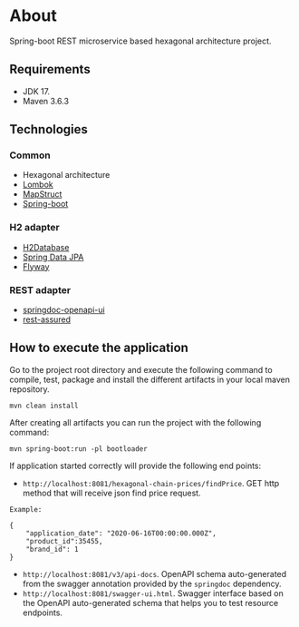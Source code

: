 # About

Spring-boot REST microservice based hexagonal architecture project.

## Requirements

- JDK 17.
- Maven 3.6.3

## Technologies

### Common

- Hexagonal architecture
- [Lombok](https://projectlombok.org/)
- [MapStruct](https://mapstruct.org/) 
- [Spring-boot](https://quarkus.io/)

### H2 adapter

- [H2Database](https://www.h2database.com/html/main.html) 
- [Spring Data JPA](https://spring.io/projects/spring-data-jpa)
- [Flyway](https://flywaydb.org/)

### REST adapter

- [springdoc-openapi-ui](https://springdoc.org/) 
- [rest-assured](https://rest-assured.io/)

## How to execute the application

Go to the project root directory and execute the following command to compile, test, package and install the different artifacts in your local maven repository.

```shell
mvn clean install
```

After creating all artifacts you can run the project with the following command:

```shell
mvn spring-boot:run -pl bootloader
```

If application started correctly will provide the following end points:

- `http://localhost:8081/hexagonal-chain-prices/findPrice`. GET http method that will receive json find price request.
```shell
Example:

{
    "application_date": "2020-06-16T00:00:00.000Z",
    "product_id":35455,
    "brand_id": 1
}
```
- `http://localhost:8081/v3/api-docs`. OpenAPI schema auto-generated from the swagger annotation provided by the `springdoc` dependency.
- `http://localhost:8081/swagger-ui.html`. Swagger interface based on the OpenAPI auto-generated schema that helps you to test resource endpoints.


